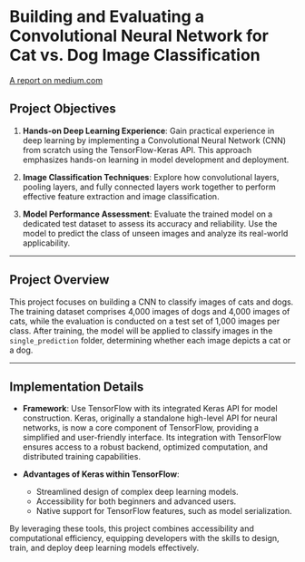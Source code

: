 
# Building and Evaluating a Convolutional Neural Network for Cat vs. Dog Image Classification

[A report on medium.com](https://medium.com/@ybyncn/building-and-evaluating-a-convolutional-neural-network-for-cat-vs-dog-image-classification-b2163c7e8b18)

## Project Objectives

1. **Hands-on Deep Learning Experience**: Gain practical experience in deep learning by implementing a Convolutional Neural Network (CNN) from scratch using the TensorFlow-Keras API. This approach emphasizes hands-on learning in model development and deployment.

2. **Image Classification Techniques**: Explore how convolutional layers, pooling layers, and fully connected layers work together to perform effective feature extraction and image classification.

3. **Model Performance Assessment**: Evaluate the trained model on a dedicated test dataset to assess its accuracy and reliability. Use the model to predict the class of unseen images and analyze its real-world applicability.

---

## Project Overview

This project focuses on building a CNN to classify images of cats and dogs. The training dataset comprises 4,000 images of dogs and 4,000 images of cats, while the evaluation is conducted on a test set of 1,000 images per class. After training, the model will be applied to classify images in the `single_prediction` folder, determining whether each image depicts a cat or a dog.

---

## Implementation Details

- **Framework**: Use TensorFlow with its integrated Keras API for model construction. Keras, originally a standalone high-level API for neural networks, is now a core component of TensorFlow, providing a simplified and user-friendly interface. Its integration with TensorFlow ensures access to a robust backend, optimized computation, and distributed training capabilities.

- **Advantages of Keras within TensorFlow**:
  - Streamlined design of complex deep learning models.
  - Accessibility for both beginners and advanced users.
  - Native support for TensorFlow features, such as model serialization.

By leveraging these tools, this project combines accessibility and computational efficiency, equipping developers with the skills to design, train, and deploy deep learning models effectively.
